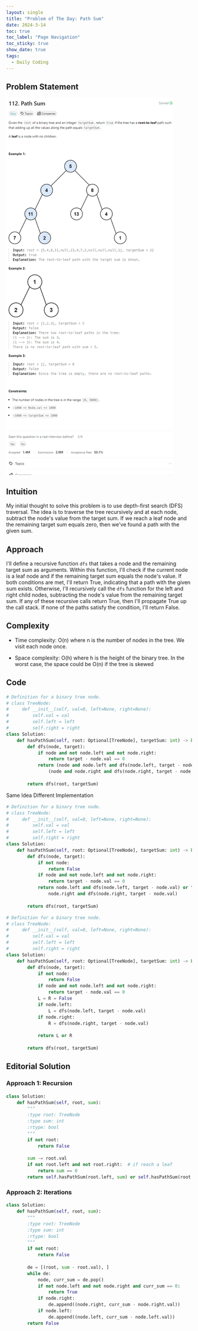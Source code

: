 ```yaml
---
layout: single
title: "Problem of The Day: Path Sum"
date: 2024-3-14
toc: true
toc_label: "Page Navigation"
toc_sticky: true
show_date: true
tags:
  - Daily Coding
---
```


## Problem Statement

[![problem-112](/assets/images/2024-03-14_19-42-56-problem-112.png)](/assets/images/2024-03-14_19-42-56-problem-112.png)

## Intuition

My initial thought to solve this problem is to use depth-first search (DFS) traversal. The idea is to traverse the tree recursively and at each node, subtract the node's value from the target sum. If we reach a leaf node and the remaining target sum equals zero, then we've found a path with the given sum.

## Approach

I'll define a recursive function `dfs` that takes a node and the remaining target sum as arguments. Within this function, I'll check if the current node is a leaf node and if the remaining target sum equals the node's value. If both conditions are met, I'll return True, indicating that a path with the given sum exists. Otherwise, I'll recursively call the `dfs` function for the left and right child nodes, subtracting the node's value from the remaining target sum. If any of these recursive calls return True, then I'll propagate True up the call stack. If none of the paths satisfy the condition, I'll return False.

## Complexity

- Time complexity:
  O(n) where n is the number of nodes in the tree. We visit each node once.

- Space complexity:
  O(h) where h is the height of the binary tree. In the worst case, the space could be O(n) if the tree is skewed

## Code

```python
# Definition for a binary tree node.
# class TreeNode:
#     def __init__(self, val=0, left=None, right=None):
#         self.val = val
#         self.left = left
#         self.right = right
class Solution:
    def hasPathSum(self, root: Optional[TreeNode], targetSum: int) -> bool:
        def dfs(node, target):
            if node and not node.left and not node.right:
                return target - node.val == 0
            return (node and node.left and dfs(node.left, target - node.val)) or \
                (node and node.right and dfs(node.right, target - node.val))

        return dfs(root, targetSum)
```

Same Idea Different Implementation

```python
# Definition for a binary tree node.
# class TreeNode:
#     def __init__(self, val=0, left=None, right=None):
#         self.val = val
#         self.left = left
#         self.right = right
class Solution:
    def hasPathSum(self, root: Optional[TreeNode], targetSum: int) -> bool:
        def dfs(node, target):
            if not node:
                return False
            if node and not node.left and not node.right:
                return target - node.val == 0
            return node.left and dfs(node.left, target - node.val) or \
                node.right and dfs(node.right, target - node.val)

        return dfs(root, targetSum)
```

```python
# Definition for a binary tree node.
# class TreeNode:
#     def __init__(self, val=0, left=None, right=None):
#         self.val = val
#         self.left = left
#         self.right = right
class Solution:
    def hasPathSum(self, root: Optional[TreeNode], targetSum: int) -> bool:
        def dfs(node, target):
            if not node:
                return False
            if node and not node.left and not node.right:
                return target - node.val == 0
            L = R = False
            if node.left:
                L = dfs(node.left, target - node.val)
            if node.right:
                R = dfs(node.right, target - node.val)

            return L or R

        return dfs(root, targetSum)
```

## Editorial Solution

### Approach 1: Recursion

```python
class Solution:
    def hasPathSum(self, root, sum):
        """
        :type root: TreeNode
        :type sum: int
        :rtype: bool
        """
        if not root:
            return False

        sum -= root.val
        if not root.left and not root.right:  # if reach a leaf
            return sum == 0
        return self.hasPathSum(root.left, sum) or self.hasPathSum(root.right, sum)
```

### Approach 2: Iterations

```python
class Solution:
    def hasPathSum(self, root, sum):
        """
        :type root: TreeNode
        :type sum: int
        :rtype: bool
        """
        if not root:
            return False

        de = [(root, sum - root.val), ]
        while de:
            node, curr_sum = de.pop()
            if not node.left and not node.right and curr_sum == 0:
                return True
            if node.right:
                de.append((node.right, curr_sum - node.right.val))
            if node.left:
                de.append((node.left, curr_sum - node.left.val))
        return False
```
